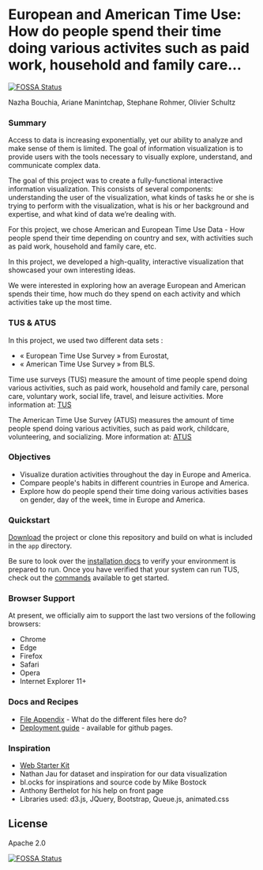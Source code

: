 # European and American Time Use: How do people spend their time doing various activites such as paid work, household and family care...
[![FOSSA Status](https://app.fossa.io/api/projects/git%2Bgithub.com%2Folivierschultz%2Ftime-use-survey.svg?type=shield)](https://app.fossa.io/projects/git%2Bgithub.com%2Folivierschultz%2Ftime-use-survey?ref=badge_shield)

  
Nazha Bouchia, Ariane Manintchap, Stephane Rohmer, Olivier Schultz

### Summary

Access to data is increasing exponentially, yet our ability to analyze and make sense of them is limited. The goal of information visualization is to provide users with the tools necessary to visually explore, understand, and communicate complex data. 

The goal of this project was to create a fully-functional interactive information visualization. This consists of several components: understanding the user of the visualization, what kinds of tasks he or she is trying to perform with the visualization, what is his or her background and expertise, and what kind of data we’re dealing with.

For this project, we chose American and European Time Use Data - How people spend their time depending on country and sex, with activities such as paid work, household and family care, etc.

In this project, we developed a high-quality, interactive visualization that showcased your own interesting ideas.

We were interested in exploring how an average European and American spends their time, how much do they spend on each activity and which activities take up the most time.

### TUS & ATUS

In this project, we used two different data sets :

*   « European Time Use Survey » from Eurostat, 
*   « American Time Use Survey » from BLS.

Time use surveys (TUS) measure the amount of time people spend doing various activities, such as paid work, household and family care, personal care, voluntary work, social life, travel, and leisure activities.
More information at: [TUS](http://ec.europa.eu/eurostat/cache/metadata/en/tus_esms.htm)

The American Time Use Survey (ATUS) measures the amount of time people spend doing various activities, such as paid work, childcare, volunteering, and socializing.
More information at: [ATUS](https://www.bls.gov/tus/home.htm#tables)

### Objectives

*   Visualize duration activities throughout the day in Europe and America.
*   Compare people's habits in different countries in Europe and America.
*   Explore how do people spend their time doing various activities bases on gender, day of the week, time in Europe and America.

### Quickstart

[Download](https://github.com/olivierschultz/time_use_survey/releases/tag/v1.0) the project or clone this repository and build on what is included in the `app` directory.

Be sure to look over the [installation docs](docs/install.md) to verify your environment is prepared to run.
Once you have verified that your system can run TUS, check out the [commands](docs/commands.md) available to get started.

### Browser Support

At present, we officially aim to support the last two versions of the following browsers:

* Chrome
* Edge
* Firefox
* Safari
* Opera
* Internet Explorer 11+

### Docs and Recipes

* [File Appendix](https://github.com/olivierschultz/time-use-survey/blob/master/docs/file-appendix.md) - What do the different files here do?
* [Deployment guide](https://github.com/olivierschultz/time-use-survey/blob/master/docs/deploy.md) - available for github pages.

### Inspiration

*   [Web Starter Kit](https://developers.google.com/web/tools/starter-kit/)
*   Nathan Jau for dataset and inspiration for our data visualization
*   bl.ocks for inspirations and source code by Mike Bostock
*   Anthony Berthelot for his help on front page
*   Libraries used: d3.js, JQuery, Bootstrap, Queue.js, animated.css

## License

Apache 2.0


[![FOSSA Status](https://app.fossa.io/api/projects/git%2Bgithub.com%2Folivierschultz%2Ftime-use-survey.svg?type=large)](https://app.fossa.io/projects/git%2Bgithub.com%2Folivierschultz%2Ftime-use-survey?ref=badge_large)